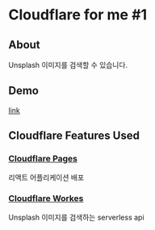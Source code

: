 # Cloudflare for me #1

## About

Unsplash 이미지를 검색할 수 있습니다.

## Demo

[link](https://cloudflare-for-me-1.pages.dev)

## Cloudflare Features Used

### [Cloudflare Pages](https://pages.cloudflare.com/)

리액트 어플리케이션 배포

### [Cloudflare Workes](https://workers.cloudflare.com/)

Unsplash 이미지를 검색하는 serverless api
